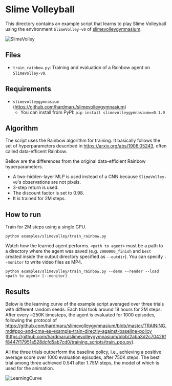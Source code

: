 # Slime Volleyball

This directory contains an example script that learns to play Slime Volleyball using the environment `SlimeVolley-v0` of [slimevolleygymnasium](https://github.com/hardmaru/slimevolleygymnasium).

![SlimeVolley](assets/slimevolley.gif)

## Files

- `train_rainbow.py`: Training and evaluation of a Rainbow agent on `SlimeVolley-v0`.

## Requirements

- `slimevolleygymnasium` (https://github.com/hardmaru/slimevolleygymnasium)
  - You can install from PyPI: `pip install slimevolleygymnasium==0.1.0`

## Algorithm

The script uses the Rainbow algorithm for training. It basically follows the set of hyperparameters described in https://arxiv.org/abs/1906.05243, often called data-efficent Rainbow.

Bellow are the differences from the original data-efficient Rainbow hyperparameters.
- A two-hidden-layer MLP is used instead of a CNN because `SlimeVolley-v0`'s observations are not pixels.
- 3-step return is used.
- The discount factor is set to 0.98.
- It is trained for 2M steps.

## How to run

Train for 2M steps using a single GPU.
```
python examples/slimevolley/train_rainbow.py
```

Watch how the learned agent performs. `<path to agent>` must be a path to a directory where the agent was saved (e.g. `2000000_finish` and `best` created inside the output directory specified as `--outdir`). You can specify `--monitor` to write video files as MP4.
```
python examples/slimevolley/train_rainbow.py --demo --render --load <path to agent> [--monitor]
```

## Results

Below is the learning curve of the example script averaged over three trials with different random seeds. Each trial took around 18 hours for 2M steps. After every ~250K timesteps, the agent is evaluated for 1000 episodes, following the protocol of https://github.com/hardmaru/slimevolleygymnasium/blob/master/TRAINING.md#ppo-and-cma-es-example-train-directly-against-baseline-policy (https://github.com/hardmaru/slimevolleygymnasium/blob/2aba3d2c70429ff8447f17951a528dcfd5ab7cd0/training_scripts/train_ppo.py). 

All the three trials outperform the baseline policy, i.e., achieving a positive average score over 1000 evaluation episodes, after 750K steps. The best trial among three achieved 0.541 after 1.75M steps, the model of which is used for the animation.

![LearningCurve](assets/learningcurve.png)

